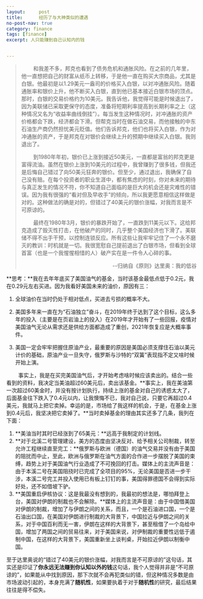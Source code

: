 ```yaml
---
layout:     post
title:      经历了与大神类似的遭遇
no-post-nav: true
category: finance
tags: [finance]
excerpt: 人只能赚到自己认知内的钱


---
```


> &nbsp;&nbsp;&nbsp;&nbsp;&nbsp;&nbsp;&nbsp;&nbsp;和我差不多，邦克也看到了债务危机和通胀风险。在之前的几年里，他一直想把自己的财富从纸币上转移，于是他一直在购买大宗商品，尤其是白银。他最初是以1.29美元一盎司的价格买入白银，以对冲通胀风险。随着通胀率和银价上升，他不断买入白银，直到他已基本接近白银市场的顶点。那时，白银的交易价格约为10美元。我告诉他，我觉得可能是时候退出了，因为美联储已采取更保守的态度，准备将短期利率提高到长期利率之上（这种情况又名为“收益率曲线倒挂”）。每当发生这种情况时，对冲通胀的资产价格都会下跌，经济都会下滑。但帮克当时在做石油交易，而他接触的中东石油生产商仍然担忧美元贬值。他们告诉邦克，他们也将买入白银，作为对冲通胀的资产，于是邦克在对银价会继续上升的预期中继续买入白银。我则退出了。
>
> &nbsp;&nbsp;&nbsp;&nbsp;&nbsp;&nbsp;&nbsp;&nbsp;到1980年年初，银价已上涨到接近50美元，一直都是富翁的邦克更是富得流油。虽然在银价上涨到10美元的过程中，我曾赚到了很多钱，但我还是后悔自己错过了向50美元狂奔的银价。但至少，通过退出，我确保了自己没有赔。在每个投资者的职业生涯中，都有焦虑的时刻，你对未来的期待与真正发生的情况不符，你不知道自己面临的是巨大的机会还是灾难性的错误。因为我有很强的“看对但及早收手”的倾向，所以我更愿意相信这样做是对的。这种做法的确是对的，但错过了40美元的银价涨幅，对我而言是不可原谅的。
>
> &nbsp;&nbsp;&nbsp;&nbsp;&nbsp;&nbsp;&nbsp;&nbsp;最终在1980年3月，银价的暴跌开始了，一直跌到11美元以下。这给邦克造成了毁灭性打击，在他破产的同时，几乎整个美国经济也下滑了。美联储不得不出手干预，以控制连锁反应。所有这些让我牢牢记住了一个永不磨灭的教训：时机就是一切。我很宽慰自己提前退出了白银市场，但看到全球首富（也是一个我惺惺相惜的人）破产实在是一件令人心碎的事。
>
> <div style="text-align: right">--归纳自《原则》达里奥：我的低谷</div>

**思考：**我在去年年底买了美国油气的基金，当时该基金最低点低于0.2元，我在0.29元左右买进。因为我看好美国未来的油价，原因有三：

1. 全球油价在当时仍处于相对低点，买进去亏损的概率不大。

2. 美国多年来一直在为“石油独立”奋斗，在2019年终于达到了这个目标，这么多年的投入（主要是在页岩油上的投入）在2019年才开始有了一些回报，疫情对美国油气无论从需求还是供给方面都造成了重创，2021年恢复应是大概率事件。

3. 美国一定会牢牢把握住原油产业，最重要的原因是美国必须支撑住石油以美元计价的基础，原油产业一旦失守，俄罗斯与沙特的“双簧”表现指不定又啥时候开始上演。

&nbsp;&nbsp;&nbsp;&nbsp;&nbsp;&nbsp;&nbsp;&nbsp;事实上，我是在买完美国油气后，才开始考虑啥时候应该卖出的。结合一些看到的资料，我决定当美油超过60美元后，卖出该基金。**事实上，我在美油第一次超过60美金时，并没有按计划执行，持续上涨的基金对自己的诱惑太大了，后面基金往下跌入了0.4元以内，让我懊悔不已，我对自己说，只要它再超过0.4美元，我就马上把它卖掉。幸运的是，市场给了我这样的机会，于是，在基金上涨到0.4元后，我坚决把它卖掉了。**当时卖掉基金的理由其实还多了几条，我列在下面：

1. **美油当时其时已经涨到了65美元：**远高于我制定的计划线。
2. **对于北溪二号管理建设，美方的态度由坚决反对、给予相关公司制裁，转至允许工程继续直至完工：**俄罗斯与欧洲（德国）的油气交易并没有由于美国的阻扰而中止，至此，欧洲与俄罗斯在油气方面的合作进一步摆脱了美国的束缚，趋势上对于美国油气行业造成了不可挽回的打击。媒体上的主流声音是：由于本溪二号在美国阻挠时已完成了全项目的95%，无论美国是否进一步干涉，本溪二号完工并投入使用已有板上钉钉的事，美国得罪德国不会得到实际好处，还不如借坡下驴。
3. **美国重启伊核协议：这是我最没有想到的，我最初的想法是，哪怕拜登上台，美国对伊朗的制裁也不会解除。**媒体上的主流声音是：由于中国借美国对伊朗的制裁，增加了与伊朗之间的关系，而且，一个是石油进口国，一个是石油出口国，在美国对伊朗进行制裁的大背景下，中国拉近与伊朗之间的关系，对于中国百利而无一害，伊朗在这样的大背景下，甚至租借了一个岛给中国，增加了两国之间的贸易往来，对于美国来说，对伊制裁的重要性远低于遏制中国，在这样的大背景下，美国重新坐上谈判桌，开始拉近伊朗以制衡中国。

至于达里奥说的“错过了40美元的银价涨幅，对我而言是不可原谅的”这句话，其实还是印证了**你永远无法赚到你认知以外的钱**这句话，我个人觉得并非是“不可原谅的”，如果能从中找到原因，那下次就不会再犯类似的错，但这种情况多数是由市场波动引起的，本身充满了**随机性**，如果要执着于对于**随机性**的研究，最后结果往往是得不偿失。

